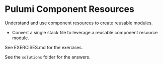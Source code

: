 # Pulumi Component Resources

Understand and use component resources to create reusable modules.

- Convert a single stack file to leverage a reusable component resource module.

See EXERCISES.md for the exercises.

See the `solutions` folder for the answers.
